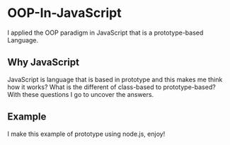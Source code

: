 # OOP-In-JavaScript
I applied the OOP paradigm in JavaScript that is a prototype-based Language.

## Why JavaScript

JavaScript is language that is based in prototype and this makes me think how it works? 
What is the different of class-based to prototype-based? With these questions I go to uncover the answers.

## Example

I make this example of prototype using node.js, enjoy!
